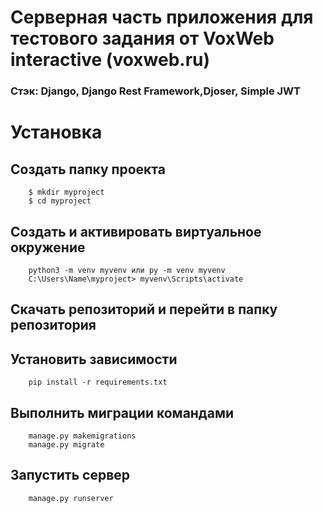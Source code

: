 # Серверная часть приложения для тестового задания от VoxWeb interactive (voxweb.ru)

### Стэк: Django, Django Rest Framework,Djoser, Simple JWT

# Установка

## Создать папку проекта

```
    $ mkdir myproject
    $ cd myproject
```

## Создать и активировать виртуальное окружение

```
    python3 -m venv myvenv или py -m venv myvenv
    C:\Users\Name\myproject> myvenv\Scripts\activate
```

## Скачать репозиторий и перейти в папку репозитория

## Установить зависимости

```
    pip install -r requirements.txt
```

## Выполнить миграции командами

```
    manage.py makemigrations
    manage.py migrate
```

## Запустить сервер

```
    manage.py runserver
```
